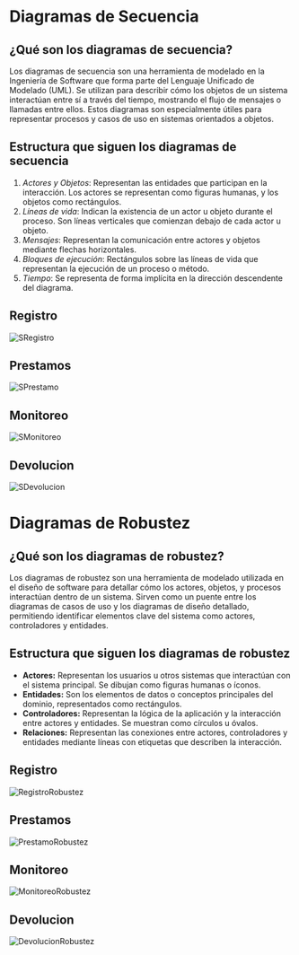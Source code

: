 # Diagramas de Secuencia

## ¿Qué son los diagramas de secuencia?
Los diagramas de secuencia son una herramienta de modelado en la Ingeniería de Software que forma parte del Lenguaje Unificado de Modelado (UML). Se utilizan para describir cómo los objetos de un sistema interactúan entre sí a través del tiempo, mostrando el flujo de mensajes o llamadas entre ellos. Estos diagramas son especialmente útiles para representar procesos y casos de uso en sistemas orientados a objetos.

## Estructura que siguen los diagramas de secuencia
1. *Actores y Objetos*: Representan las entidades que participan en la interacción. Los actores se representan como figuras humanas, y los objetos como rectángulos.
2. *Líneas de vida*: Indican la existencia de un actor u objeto durante el proceso. Son líneas verticales que comienzan debajo de cada actor u objeto.
3. *Mensajes*: Representan la comunicación entre actores y objetos mediante flechas horizontales.
4. *Bloques de ejecución*: Rectángulos sobre las líneas de vida que representan la ejecución de un proceso o método.
5. *Tiempo*: Se representa de forma implícita en la dirección descendente del diagrama.


## Registro
![SRegistro](https://github.com/user-attachments/assets/5d9fab8d-27be-4d19-9c33-34e6bd8339be)


## Prestamos
![SPrestamo](https://github.com/user-attachments/assets/547f6816-93c9-436d-933a-2416ffb07f9c)


## Monitoreo
![SMonitoreo](https://github.com/user-attachments/assets/3eaa640c-92f1-46f0-93b2-a784fdbb80d8)


## Devolucion
![SDevolucion](https://github.com/user-attachments/assets/7bd88613-2653-4859-a7dc-c5f4e96133db)

# Diagramas de Robustez  

## ¿Qué son los diagramas de robustez?  
Los diagramas de robustez son una herramienta de modelado utilizada en el diseño de software para detallar cómo los actores, objetos, y procesos interactúan dentro de un sistema. Sirven como un puente entre los diagramas de casos de uso y los diagramas de diseño detallado, permitiendo identificar elementos clave del sistema como actores, controladores y entidades.  

## Estructura que siguen los diagramas de robustez  

- **Actores:** Representan los usuarios u otros sistemas que interactúan con el sistema principal. Se dibujan como figuras humanas o íconos.  
- **Entidades:** Son los elementos de datos o conceptos principales del dominio, representados como rectángulos.  
- **Controladores:** Representan la lógica de la aplicación y la interacción entre actores y entidades. Se muestran como círculos u óvalos.  
- **Relaciones:** Representan las conexiones entre actores, controladores y entidades mediante líneas con etiquetas que describen la interacción.  

## Registro
![RegistroRobustez](https://github.com/user-attachments/assets/8474ca37-8651-496b-8284-bffa2e904ccd)



## Prestamos
![PrestamoRobustez](https://github.com/user-attachments/assets/b5d61639-0b55-415b-b6b5-586f33a9b41c)



## Monitoreo
![MonitoreoRobustez](https://github.com/user-attachments/assets/25bdd49d-868f-4a0d-acf6-7c7465d9bbbb)



## Devolucion
![DevolucionRobustez](https://github.com/user-attachments/assets/b4f0e8f1-720f-484f-a04b-9ab17d412d1e)





